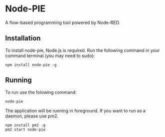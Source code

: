 # Node-PIE
A flow-based programming tool powered by Node-RED.

## Installation

To install node-pie, Node.js is required. Run the following command in your command terminal (you may need to sudo):

```
npm install node-pie -g
```

## Running

To run use the folowing command:

```
node-pie
```

The application will be running in foreground. If you want to run as a daemon, please use pm2.

```
npm install pm2 -g
pm2 start node-pie
```
